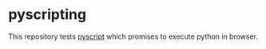 # pyscripting
This repository tests [pyscript](https://github.com/pyscript/pyscript/blob/main/docs/tutorials/getting-started.md) which promises to execute python in browser.
